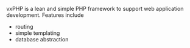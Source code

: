vxPHP is a lean and simple PHP framework to support web application development.
Features include
* routing
* simple templating
* database abstraction
